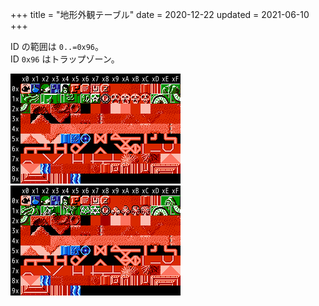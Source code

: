 +++
title = "地形外観テーブル"
date = 2020-12-22
updated = 2021-06-10
+++

ID の範囲は `0..=0x96`。  
ID `0x96` はトラップゾーン。

![1周目](cell-table-1.png) ![2周目](cell-table-2.png)
